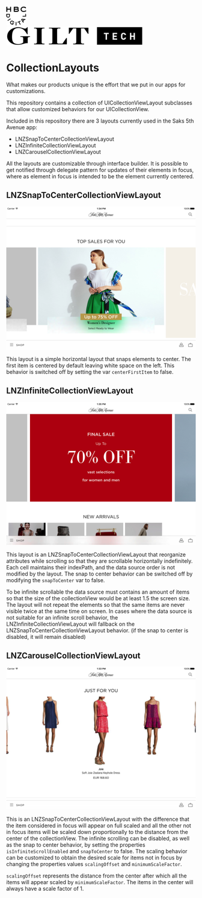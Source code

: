 ![HBC Digital](https://raw.githubusercontent.com/gilt/Cleanroom/master/Assets/hbc-digital-logo.png)     
![Gilt Tech](https://raw.githubusercontent.com/gilt/Cleanroom/master/Assets/gilt-tech-logo.png)

# CollectionLayouts
What makes our products unique is the effort that we put in our apps for customizations. 

This repository contains a collection of UICollectionViewLayout subclasses that allow customized behaviors for our UICollectionView.

Included in this repository there are 3 layouts currently used in the Saks 5th Avenue app:

* LNZSnapToCenterCollectionViewLayout
* LNZInfiniteCollectionViewLayout
* LNZCarouselCollectionViewLayout

All the layouts are customizable through interface builder. It is possible to get notified through delegate pattern for updates of their elements in focus, where as element in focus is intended to be the element currently centered.

## LNZSnapToCenterCollectionViewLayout

![LNZSnapToCenterCollectionViewLayout](./CenterLayout.png)

This layout is a simple horizontal layout that snaps elements to center. The first item is centered by default leaving white space on the left. This behavior is switched off by setting the var `centerFirstItem` to false.

## LNZInfiniteCollectionViewLayout

![LNZInfiniteCollectionViewLayout](./InfiniteLayout.png)

This layout is an LNZSnapToCenterCollectionViewLayout that reorganize attributes while scrolling so that they are scrollable horizontally indefinitely. 
Each cell maintains their indexPath, and the data source order is not modified by the layout. 
The snap to center behavior can be switched off by modifying the `snapToCenter` var to false.

To be infinite scrollable the data source must contains an amount of items so that the size of the collectionView would be at least 1.5 the screen size. 
The layout will not repeat the elements so that the same items are never visible twice at the same time on screen. In cases where the data source is not 
suitable for an infinite scroll behavior, the LNZInfiniteCollectionViewLayout will fallback on the LNZSnapToCenterCollectionViewLayout behavior. (if the snap to center is disabled, it will remain disabled)

## LNZCarouselCollectionViewLayout

![LNZCarouselCollectionViewLayout](./CarouselLayout.png)

This is an LNZSnapToCenterCollectionViewLayout with the difference that the item considered in focus will appear on full scaled and all the other not in focus items will be scaled down proportionally to the 
distance from the center of the collectionView. The infinite scrolling can be disabled, as well as the snap to center behavior, by setting the properties `isInfiniteScrollEnabled` and `snapToCenter` to false.
The scaling behavior can be customized to obtain the desired scale for items not in focus by changing the properties values `scalingOffset` and `minimumScaleFactor`.

`scalingOffset` represents the distance from the center after which all the items will appear scaled by `minimumScaleFactor`. The items in the center will always have a scale factor of 1.
